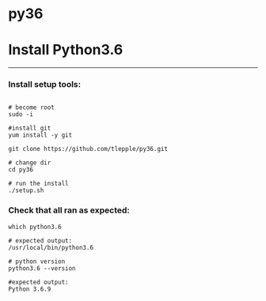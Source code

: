 # py36

#  Install Python3.6

---

###  Install setup tools:

```

# become root
sudo -i

#install git
yum install -y git

git clone https://github.com/tlepple/py36.git

# change dir
cd py36

# run the install
./setup.sh
```


###  Check that all ran as expected:

```
which python3.6

# expected output:
/usr/local/bin/python3.6

# python version
python3.6 --version

#expected output:
Python 3.6.9


```
